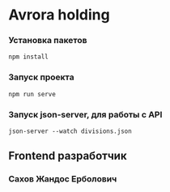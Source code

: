 # Avrora holding

### Установка пакетов
```
npm install
```

### Запуск проекта
```
npm run serve
```

### Запуск json-server, для работы с API
```
json-server --watch divisions.json
```

## Frontend разработчик 
### Сахов Жандос Ерболович
